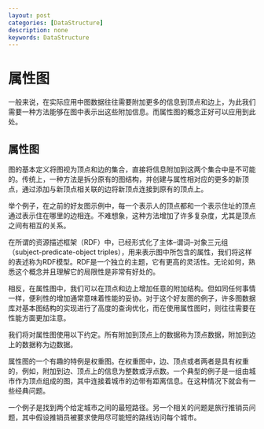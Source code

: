 ```yaml
---
layout: post
categories: [DataStructure]
description: none
keywords: DataStructure
---
```

# 属性图
一般来说，在实际应用中图数据往往需要附加更多的信息到顶点和边上，为此我们需要一种方法能够在图中表示出这些附加信息。而属性图的概念正好可以应用到此处。

## 属性图
图的基本定义将图视为顶点和边的集合，直接将信息附加到这两个集合中是不可能的。传统上，一种方法是拆分原有的图结构，并创建与属性相对应的更多的新顶点，通过添加与新顶点相关联的边将新顶点连接到原有的顶点上。

举个例子，在之前的好友图示例中，每一个表示人的顶点都和一个表示住址的顶点通过表示住在哪里的边相连。不难想象，这种方法增加了许多复杂度，尤其是顶点之间有相互的关系。

在所谓的资源描述框架（RDF）中，已经形式化了主体–谓词–对象三元组（subject-predicate-object triples），用来表示图中所包含的属性，我们将这样的表述称为RDF模型。RDF是一个独立的主题，它有更高的灵活性。无论如何，熟悉这个概念并且理解它的局限性是非常有好处的。

相反，在属性图中，我们可以在顶点和边上增加任意的附加结构。但如同任何事情一样，便利性的增加通常意味着性能的妥协。对于这个好友图的例子，许多图数据库对基本图结构的实现进行了高度的查询优化，而在使用属性图时，则往往需要在性能方面更加注意。

我们将对属性图使用以下约定。所有附加到顶点上的数据称为顶点数据，附加到边上的数据称为边数据。

属性图的一个有趣的特例是权重图。在权重图中，边、顶点或者两者是具有权重的，例如，附加到边、顶点上的信息为整数或浮点数。一个典型的例子是一组由城市作为顶点组成的图，其中连接着城市的边带有距离信息。在这种情况下就会有一些经典问题。

一个例子是找到两个给定城市之间的最短路径。另一个相关的问题是旅行推销员问题，其中假设推销员被要求使用尽可能短的路线访问每个城市。